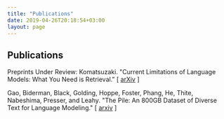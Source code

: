 ```yaml
---
title: "Publications"
date: 2019-04-26T20:18:54+03:00
layout: page
---
```


## Publications

Preprints Under Review:
Komatsuzaki. "Current Limitations of Language Models: What You Need is Retrieval." [ [arXiv](https://arxiv.org/abs/2009.06857) ]

Gao, Biderman, Black, Golding, Hoppe, Foster, Phang, He, Thite, Nabeshima, Presser, and Leahy. "The Pile: An 800GB Dataset of Diverse Text for Language Modeling." [ [arxiv](https://arxiv.org/abs/2101.00027) ]
